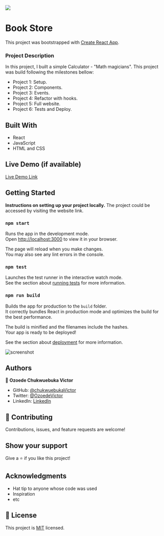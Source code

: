 ![](https://img.shields.io/badge/Microverse-blueviolet)

# Book Store

This project was bootstrapped with [Create React App](https://github.com/facebook/create-react-app).

### Project Description

In this project, I built a simple Calculator - "Math magicians".
This project was build following the milestones bellow: 
- Project 1: Setup.
- Project 2: Components.
- Project 3: Events.
- Project 4: Refactor with hooks.
- Project 5: Full website.
- Project 6: Tests and Deploy.

## Built With

- React
- JavaScript
- HTML and CSS

## Live Demo (if available)
[Live Demo Link](https://victor-book-store-app.netlify.app/)

## Getting Started

**Instructions on setting up your project locally.**
The project could be accessed by visiting the website link.


### `npm start`

Runs the app in the development mode.\
Open [http://localhost:3000](http://localhost:3000) to view it in your browser.

The page will reload when you make changes.\
You may also see any lint errors in the console.

### `npm test`

Launches the test runner in the interactive watch mode.\
See the section about [running tests](https://facebook.github.io/create-react-app/docs/running-tests) for more information.

### `npm run build`

Builds the app for production to the `build` folder.\
It correctly bundles React in production mode and optimizes the build for the best performance.

The build is minified and the filenames include the hashes.\
Your app is ready to be deployed!

See the section about [deployment](https://facebook.github.io/create-react-app/docs/deployment) for more information.

![screenshot](./src/img/calc.png)
  
## Authors

👤 **Ozoede Chukwuebuka Victor**

- GitHub: [@chukwuebukaVictor](https://github.com/chukwuebukaVictor)
- Twitter: [@OzoedeVictor](https://twitter.com/OzoedeVictor)
- LinkedIn: [LinkedIn](www.linkedin.com/in/chukwuebuka-ozoede-46616a219)

## 🤝 Contributing

Contributions, issues, and feature requests are welcome!

## Show your support

Give a ⭐️ if you like this project!

## Acknowledgments

- Hat tip to anyone whose code was used
- Inspiration
- etc

## 📝 License

This project is [MIT](./MIT.md) licensed.